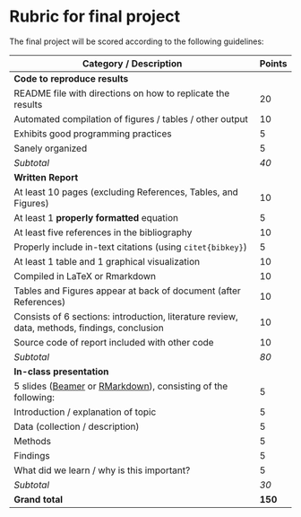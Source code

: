 # Rubric for final project

The final project will be scored according to the following guidelines:

| Category / Description                                                                       | Points |
|----------------------------------------------------------------------------------------------|--------|
| **Code to reproduce results**                                                                |        |
| README file with directions on how to replicate the results                                  | 20     |
| Automated compilation of figures / tables / other output                                     | 10     |
| Exhibits good programming practices                                                          | 5      |
| Sanely organized                                                                             | 5      |
| *Subtotal*                                                                                   | *40*   |
| **Written Report**                                                                           |        |
| At least 10 pages (excluding References, Tables, and Figures)                                | 10     |
| At least 1 **properly formatted** equation                                                   | 5      |
| At least five references in the bibliography                                                 | 10     |
| Properly include in-text citations (using `citet{bibkey}`)                                   | 5      |
| At least 1 table and 1 graphical visualization                                               | 10     |
| Compiled in LaTeX or Rmarkdown                                                               | 10     |
| Tables and Figures appear at back of document (after References)                             | 10     |
| Consists of 6 sections: introduction, literature review, data, methods, findings, conclusion | 10     |
| Source code of report included with other code                                               | 10     |
| *Subtotal*                                                                                   | *80*   |
| **In-class presentation**                                                                    |        |
| 5 slides ([Beamer](https://www.sharelatex.com/learn/Beamer) or [RMarkdown](https://rmarkdown.rstudio.com/lesson-11.html)), consisting of the following:                             | 5      |
| Introduction / explanation of topic                                                          | 5      |
| Data (collection / description)                                                              | 5      |
| Methods                                                                                      | 5      |
| Findings                                                                                     | 5      |
| What did we learn / why is this important?                                                   | 5      |
| *Subtotal*                                                                                   | *30*   |
| **Grand total**                                                                              | **150**|
